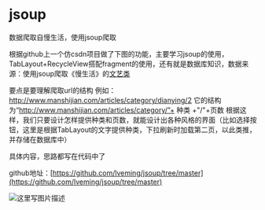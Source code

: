 # jsoup
数据爬取自慢生活，使用jsoup爬取

根据github上一个仿csdn项目做了下图的功能，主要学习jsoup的使用，TabLayout+RecycleView搭配fragment的使用，还有就是数据库知识，数据来源：使用jsoup爬取《慢生活》的[文艺类](http://www.manshijian.com/articles/category/dianying.html)

要点是要理解爬取url的结构
例如：http://www.manshijian.com/articles/category/dianying/2
它的结构为“http://www.manshijian.com/articles/category/”+ 种类 +"/"+页数
根据这样，我们只要设计怎样提供种类和页数，就能设计出各种风格的界面（比如选择按钮，这里是根据TabLayout的文字提供种类，下拉刷新时加载第二页，以此类推，并存储在数据库中）

具体内容，思路都写在代码中了

github地址：[https://github.com/lveming/jsoup/tree/master](https://github.com/lveming/jsoup/tree/master)

![这里写图片描述](http://img.blog.csdn.net/20161230205047584?watermark/2/text/aHR0cDovL2Jsb2cuY3Nkbi5uZXQvcXFfMzMzMDY5ODg=/font/5a6L5L2T/fontsize/400/fill/I0JBQkFCMA==/dissolve/70/gravity/SouthEast)
